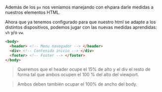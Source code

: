 Además de los `px` nos veníamos manejando con el` % `para darle medidas a nuestros elementos HTML. 

Ahora que ya tenemos configurado para que nuestro html se adapte a los distintos dispositivos, podemos jugar con las nuevas medidas aprendidas: `vh` y/o `vw`.

``` html
<body>
  <header> <!-- Menu navegador --> </header>
  <div> <!-- Contenido inicio --> </div>
  <footer> <!-- Footer --> </footer>
</body>
```

> Queremos que el header ocupe el 15% de alto y el div el resto de forma tal que ambos ocupen el 100 % del alto del viewport. 

> Ambos deben también ocupar el 100% de ancho del body.


